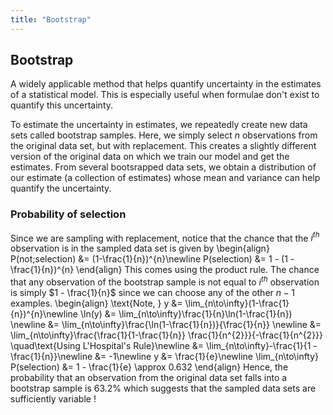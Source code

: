 ```yaml
---
title: "Bootstrap"
---
```


## Bootstrap

A widely applicable method that helps quantify uncertainty in the estimates of a statistical model. This is especially useful when formulae don't exist to quantify this uncertainty.

To estimate the uncertainty in estimates, we repeatedly create new data sets called bootstrap samples. Here, we simply select $n$ observations from the original data set, but with replacement. This creates a slightly different version of the original data on which we train our model and get the estimates. From several bootsrapped data sets, we obtain a distribution of our estimate (a collection of estimates) whose mean and variance can help quantify the uncertainty.


### Probability of selection

Since we are sampling with replacement, notice that the chance that the $i^{th}$ observation is in the sampled data set is given by
\begin{align}
        P(not\;selection) &= (1-\frac{1}{n})^{n}\newline
        P(selection) &= 1 - (1 - \frac{1}{n})^{n}
    \end{align}
This comes using the product rule. The chance that any observation of the bootstrap sample is not equal to $i^{th}$ observation is simply $1 - \frac{1}{n}$ since we can choose any of the other $n-1$ examples.
\begin{align}
        \text{Note, } y &= \lim_{n\to\infty}(1-\frac{1}{n})^{n}\newline
                 \ln(y) &= \lim_{n\to\infty}\frac{1}{n}\ln(1-\frac{1}{n}) \newline
                        &= \lim_{n\to\infty}\frac{\ln(1-\frac{1}{n})}{\frac{1}{n}} \newline
                        &= \lim_{n\to\infty}\frac{\frac{1}{1-\frac{1}{n}} \frac{1}{n^{2}}}{-\frac{1}{n^{2}}} \quad\text{Using L'Hospital's Rule}\newline
                        &= \lim_{n\to\infty}-\frac{1}{1 - \frac{1}{n}}\newline
                        &= -1\newline
                      y &= \frac{1}{e}\newline
        \lim_{n\to\infty} P(selection) &= 1 - \frac{1}{e} \approx 0.632
    \end{align}
Hence, the probability that an observation from the original data set falls into a bootstrap sample is $63.2\%$ which suggests that the sampled data sets are sufficiently variable !
